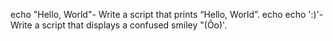 echo "Hello, World"- Write a script that prints “Hello, World”.
echo echo ':)'- Write a script that displays a confused smiley "(Ôo)'.
